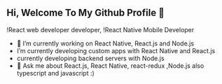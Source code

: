 ## Hi, Welcome To My Github Profile 👋
!React web developer developer,
!React Native Mobile Developer
- 🔭 I’m currently working on React Native, React.js and Node.js
-  I’m currently developing custom apps with React  Native and React.js
-  currently developing backend servers  with Node.js
- 💬 Ask me about React.js, React Native, react-redux ,Node.js also typescript and javascript :)
  
   

<!--
**sohretturaman/sohretturaman** is a ✨ _special_ ✨ repository because its `README.md` (this file) appears on your GitHub profile.

Here are some ideas to get you started:

- 🔭 I’m currently working on ...
- 🌱 I’m currently learning ...
- 👯 I’m looking to collaborate on ...
- 🤔 I’m looking for help with ...
- 💬 Ask me about ...
- 📫 How to reach me: ...
- 😄 Pronouns: ...
- ⚡ Fun fact: ...
-->
